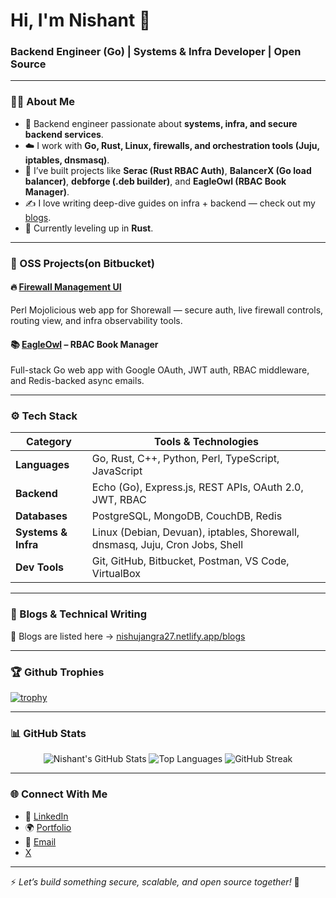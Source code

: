 # Hi, I'm Nishant 👋  
### Backend Engineer (Go) | Systems & Infra Developer | Open Source

---

### 👨‍💻 About Me  

- 🔧 Backend engineer passionate about **systems, infra, and secure backend services**.  
- ☁️ I work with **Go, Rust, Linux, firewalls, and orchestration tools (Juju, iptables, dnsmasq)**.  
- 🧵 I’ve built projects like **Serac (Rust RBAC Auth)**, **BalancerX (Go load balancer)**, **debforge (.deb builder)**, and **EagleOwl (RBAC Book Manager)**.  
- ✍️ I love writing deep-dive guides on infra + backend — check out my [blogs](https://nishujangra27.netlify.app/blogs).  
- 🦀 Currently leveling up in **Rust**.

---

### 🚀 OSS Projects(on Bitbucket)  

#### 🔥 [Firewall Management UI](https://bitbucket.org/tirveni/fireshorewall/src/master/)  
Perl Mojolicious web app for Shorewall — secure auth, live firewall controls, routing view, and infra observability tools.

#### 📚 [EagleOwl](https://bitbucket.org/tirveni/eagleowl/src/master/) – RBAC Book Manager  
Full-stack Go web app with Google OAuth, JWT auth, RBAC middleware, and Redis-backed async emails.  

---

### ⚙️ Tech Stack  

| Category            | Tools & Technologies                                                             |
| ------------------- | -------------------------------------------------------------------------------- |
| **Languages**       | Go, Rust, C++, Python, Perl, TypeScript, JavaScript                              |
| **Backend**         | Echo (Go), Express.js, REST APIs, OAuth 2.0, JWT, RBAC                           |
| **Databases**       | PostgreSQL, MongoDB, CouchDB, Redis                                              |
| **Systems & Infra** | Linux (Debian, Devuan), iptables, Shorewall, dnsmasq, Juju, Cron Jobs, Shell     |
| **Dev Tools**       | Git, GitHub, Bitbucket, Postman, VS Code, VirtualBox                             |

---

### 📝 Blogs & Technical Writing  

📖 Blogs are listed here → [nishujangra27.netlify.app/blogs](https://nishujangra27.netlify.app/blogs)  

---

### 🏆 Github Trophies

[![trophy](https://github-profile-trophy.vercel.app/?username=nishujangra&theme=radical)](https://github.com/ryo-ma/github-profile-trophy)

---

### 📊 GitHub Stats  

<p align="center">
  <img src="https://github-readme-stats.vercel.app/api?username=nishujangra&show_icons=true&theme=radical" alt="Nishant's GitHub Stats" />
  <img src="https://github-readme-stats.vercel.app/api/top-langs/?username=nishujangra&layout=compact&theme=radical&langs_count=8" alt="Top Languages" />
  <img src="https://github-readme-streak-stats.herokuapp.com/?user=nishujangra&theme=radical" alt="GitHub Streak" />
</p>

---

### 🌐 Connect With Me  

- 💼 [LinkedIn](https://www.linkedin.com/in/nishujangra27/)  
- 🌍 [Portfolio](https://nishujangra27.netlify.app/)  
- 📧 [Email](mailto:ndjangra1027@gmail.com)
- [X](https://x.com/nishujangra27)

---

⚡ *Let’s build something secure, scalable, and open source together!* 🚀  

